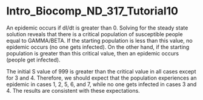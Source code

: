 # Intro_Biocomp_ND_317_Tutorial10

An epidemic occurs if dI/dt is greater than 0. Solving for the steady state solution reveals that there is a critical population of susceptible people equal to GAMMA/BETA. If the starting population is less than this value, no epidemic occurs (no one gets infected). On the other hand, if the starting population is greater than this critical value, then an epidemic occurs (people get infected). 

The initial S value of 999 is greater than the critical value in all cases except for 3 and 4. Therefore, we should expect that the population experiences an epidemic in cases 1, 2, 5, 6, and 7, while no one gets infected in cases 3 and 4. The results are consistent with these expectations. 
